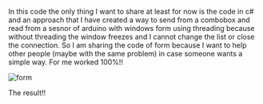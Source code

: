 
In this code the only thing I want to share at least for now is the code in c# and an approach that I have created a way to send from a combobox and read from a sesnor of arduino with windows form using threading because without threading the window freezes and I cannot change the list or close the connection. So I am sharing the code of form because I want to help other people (maybe with the same problem) in case someone wants a simple way. For me worked 100%!!

![form](https://user-images.githubusercontent.com/9035132/149826051-ea762ba2-77e9-4b53-963e-c38355897db9.PNG)

The result!! 
